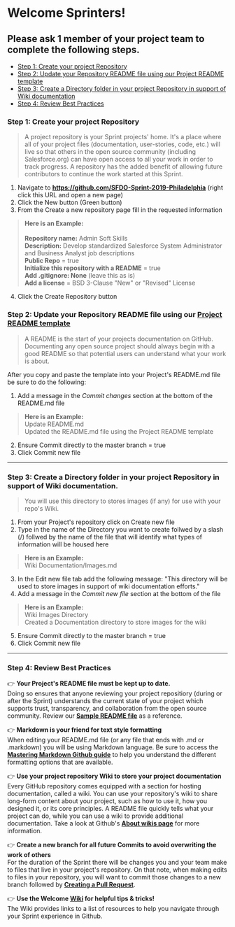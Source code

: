 # Welcome Sprinters!

## Please ask 1 member of your project team to complete the following steps.

- [Step 1: Create your project Repository](https://github.com/SFDO-Sprint-2019-Detroit/Welcome/blob/master/README.md#step-1-create-your-project-repository)
- [Step 2: Update your Repository README file using our Project README template](https://github.com/SFDO-Sprint-2019-Detroit/Welcome/blob/master/README.md#step-2-update-your-repository-readme-file-using-our-project-readme-template)
- [Step 3: Create a Directory folder in your project Repository in support of Wiki documentation](https://github.com/SFDO-Sprint-2019-Detroit/Welcome/blob/master/README.md#step-3-create-a-directory-folder-in-your-project-repository-to-house-supporting-documentation)
- [Step 4: Review Best Practices](https://github.com/SFDO-Sprint-2019-Detroit/Welcome/blob/master/README.md#step-4-review-best-practices)


### Step 1: Create your project Repository
> A project repository is your Sprint projects' home. It's a place where all of your project files (documentation, user-stories, code, etc.) will live so that others in the open source community (including Salesforce.org) can have open access to all your work in order to track progress. A repository has the added benefit of allowing future contributors to continue the work started at this Sprint.

1. Navigate to __https://github.com/SFDO-Sprint-2019-Philadelphia__ (right click this URL and open a new page)
2. Click the New button (Green button)
3. From the Create a new repository page fill in the requested information

> __Here is an Example:__<br><br>
> __Repository name:__ Admin Soft Skills<br>
> __Description:__ Develop standardized Salesforce System Administrator and Business Analyst job descriptions<br>
> __Public Repo__ = true<br>
> __Initialize this repository with a README__ = true<br>
> __Add .gitignore: None__ (leave this as is)<br>
> __Add a license__ = BSD 3-Clause "New" or "Revised" License <br>

4. Click the Create Repository button<br>


### Step 2: Update your Repository README file using our [Project README template](https://github.com/SFDO-Sprint-2019-Detroit/Welcome/wiki/Project-README.md-file-template)
> A README is the start of your projects documentation on GitHub. Documenting any open source project should always begin with a good README so that potential users can understand what your work is about.

After you copy and paste the template into your Project's README.md file be sure to do the following:

1. Add a message in the *Commit changes* section at the bottom of the README.md file
> __Here is an Example:__<br>
> Update README.md <br>
> Updated the README.md file using the Project README template
2. Ensure Commit directly to the master branch = true
3. Click Commit new file

***

### Step 3: Create a Directory folder in your project Repository in support of Wiki documentation.
> You will use this directory to stores images (if any) for use with your repo's Wiki.

1. From your Project's repository click on Create new file
2. Type in the name of the Directory you want to create follwed by a slash (/) follwed by the name of the file that will identify what types of information will be housed here
> __Here is an Example:__<br>
> Wiki Documentation/Images.md
3. In the Edit new file tab add the following message: "This directory will be used to store images in support of wiki documentation efforts."
4. Add a message in the *Commit new file* section at the bottom of the file
> __Here is an Example:__<br>
> Wiki Images Directory <br>
> Created a Documentation directory to store images for the wiki
5. Ensure Commit directly to the master branch = true
6. Click Commit new file
***

### Step 4: Review Best Practices

:point_right: __Your Project's README file must be kept up to date.__<br> 
Doing so ensures that anyone reviewing your project repositiory (during or after the Sprint) understands the current state of your project which supports trust, transparency, and collaboration from the open source community. Review our __[Sample README file](https://github.com/SFDO-Sprint-2019-Detroit/Welcome/wiki/Sample-Sprint-Project-README.md-file:-Admin-Soft-Skills)__ as a reference.

:point_right: __Markdown is your friend for text style formatting__<br>
When editing your README.md file (or any file that ends with .md or .markdown) you will be using Markdown language. Be sure to access the __[Mastering Markdown Github guide](https://guides.github.com/features/mastering-markdown/)__ to help you understand the different formatting options that are available.

:point_right: __Use your project repository Wiki to store your project documentation__<br>
Every GitHub repository comes equipped with a section for hosting documentation, called a wiki. You can use your repository's wiki to share long-form content about your project, such as how to use it, how you designed it, or its core principles. A README file quickly tells what your project can do, while you can use a wiki to provide additional documentation. Take a look at Github's __[About wikis page](https://help.github.com/en/articles/about-wikis)__ for more information.

:point_right: __Create a new branch for all future Commits to avoid overwriting the work of others__<br>
For the duration of the Sprint there will be changes you and your team make to files that live in your project's repository. On that note, when making edits to files in your repository, you will want to commit those changes to a new branch followed by __[Creating a Pull Request](https://help.github.com/en/articles/creating-a-pull-request)__.

:point_right: __Use the Welcome [Wiki](https://github.com/SFDO-Sprint-2019-Detroit/Welcome/wiki) for helpful tips & tricks!__<br>
The Wiki provides links to a list of resources to help you navigate through your Sprint experience in Github.

